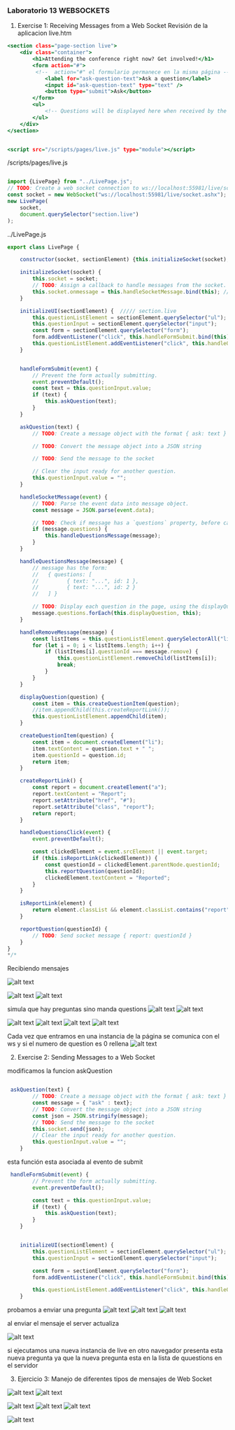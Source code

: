### Laboratorio 13 WEBSOCKETS


1.  Exercise 1: Receiving Messages from a Web Socket
Revisión de la aplicacion
live.htm
````htm
<section class="page-section live">
    <div class="container">
        <h1>Attending the conference right now? Get involved!</h1>
        <form action="#"> 
         <!--  action="#" el formulario permanece en la misma página -->
            <label for="ask-question-text">Ask a question</label>
            <input id="ask-question-text" type="text" />
            <button type="submit">Ask</button>
        </form>
        <ul>
            <!-- Questions will be displayed here when received by the web socket. -->
        </ul>
    </div>
</section>


<script src="/scripts/pages/live.js" type="module"></script>
````
/scripts/pages/live.js
```javascript

import {LivePage} from "../LivePage.js";
// TODO: Create a web socket connection to ws://localhost:55981/live/socket.ashx
const socket = new WebSocket("ws://localhost:55981/live/socket.ashx");
new LivePage(
    socket,
    document.querySelector("section.live")
);

```` 

../LivePage.js
```javascript
export class LivePage {

    constructor(socket, sectionElement) {this.initializeSocket(socket); this.initializeUI(sectionElement);}

    initializeSocket(socket) {
        this.socket = socket;
        // TODO: Assign a callback to handle messages from the socket.
        this.socket.onmessage = this.handleSocketMessage.bind(this); ////// <<<<<<<<<<<<<<<<<<<<<<<<<<<<<
    }

    initializeUI(sectionElement) {  ///// section.live
        this.questionListElement = sectionElement.querySelector("ul");
        this.questionInput = sectionElement.querySelector("input");
        const form = sectionElement.querySelector("form");
        form.addEventListener("click", this.handleFormSubmit.bind(this), false);
        this.questionListElement.addEventListener("click", this.handleQuestionsClick.bind(this), false);
    }


    handleFormSubmit(event) {
        // Prevent the form actually submitting.
        event.preventDefault();
        const text = this.questionInput.value;
        if (text) {
            this.askQuestion(text);
        }
    }

    askQuestion(text) {
        // TODO: Create a message object with the format { ask: text }

        // TODO: Convert the message object into a JSON string

        // TODO: Send the message to the socket

        // Clear the input ready for another question.
        this.questionInput.value = "";
    }

    handleSocketMessage(event) {
        // TODO: Parse the event data into message object.
        const message = JSON.parse(event.data);

        // TODO: Check if message has a `questions` property, before calling handleQuestionsMessage
        if (message.questions) {
            this.handleQuestionsMessage(message);
        }
    }

    handleQuestionsMessage(message) {
        // message has the form:
        //   { questions: [
        //         { text: "...", id: 1 },
        //         { text: "...", id: 2 }
        //   ] }

        // TODO: Display each question in the page, using the displayQuestion function.
        message.questions.forEach(this.displayQuestion, this);
    }

    handleRemoveMessage(message) {
        const listItems = this.questionListElement.querySelectorAll("li");
        for (let i = 0; i < listItems.length; i++) {
            if (listItems[i].questionId === message.remove) {
                this.questionListElement.removeChild(listItems[i]);
                break;
            }
        }
    }

    displayQuestion(question) {
        const item = this.createQuestionItem(question);
        //item.appendChild(this.createReportLink());
        this.questionListElement.appendChild(item);
    }

    createQuestionItem(question) {
        const item = document.createElement("li");
        item.textContent = question.text + " ";
        item.questionId = question.id;
        return item;
    }

    createReportLink() {
        const report = document.createElement("a");
        report.textContent = "Report";
        report.setAttribute("href", "#");
        report.setAttribute("class", "report");
        return report;
    }

    handleQuestionsClick(event) {
        event.preventDefault();

        const clickedElement = event.srcElement || event.target;
        if (this.isReportLink(clickedElement)) {
            const questionId = clickedElement.parentNode.questionId;
            this.reportQuestion(questionId);
            clickedElement.textContent = "Reported";
        }
    }

    isReportLink(element) {
        return element.classList && element.classList.contains("report");
    }

    reportQuestion(questionId) {
        // TODO: Send socket message { report: questionId }
    }
}
*/*
````




Recibiendo mensajes



![alt text](./1.PNG "1.PNG")

![alt text](./2.PNG "2.PNG")
![alt text](./3.PNG "3.PNG")

simula que hay preguntas sino manda questions
![alt text](./4.PNG "4.PNG")
![alt text](./5.PNG "5.PNG")


![alt text](./6.PNG "6.PNG")
![alt text](./7.PNG "7.PNG")
![alt text](./8.PNG "8.PNG")
![alt text](./9.PNG "9.PNG")



Cada vez que entramos en una instancia de la página se comunica con el ws
y si el numero de question es 0 rellena 
![alt text](./10.PNG "10.PNG")




2. Exercise 2: Sending Messages to a Web Socket

modificamos la funcion askQuestion

```javascript

 askQuestion(text) {
        // TODO: Create a message object with the format { ask: text }
        const message = { "ask" : text};
        // TODO: Convert the message object into a JSON string
        const json = JSON.stringify(message);
        // TODO: Send the message to the socket
        this.socket.send(json);
        // Clear the input ready for another question.
        this.questionInput.value = "";
    }
````
esta función esta asociada al evento de submit
```javascript
 handleFormSubmit(event) {
        // Prevent the form actually submitting.
        event.preventDefault();

        const text = this.questionInput.value;
        if (text) {
            this.askQuestion(text);
        }
    }


    initializeUI(sectionElement) {
        this.questionListElement = sectionElement.querySelector("ul");
        this.questionInput = sectionElement.querySelector("input");

        const form = sectionElement.querySelector("form");
        form.addEventListener("click", this.handleFormSubmit.bind(this), false);

        this.questionListElement.addEventListener("click", this.handleQuestionsClick.bind(this), false);
    }
````

probamos a enviar una pregunta
![alt text](./11.PNG "11.PNG")
![alt text](./12.PNG "12.PNG")
![alt text](./13.PNG "13.PNG")

al enviar el mensaje el server actualiza

![alt text](./14.PNG "14.PNG")

si ejecutamos una nueva instancia de live en otro navegador  presenta esta nueva pregunta
ya que la nueva pregunta esta en la lista de quuestions en el servidor

3. Ejercicio 3: Manejo de diferentes tipos de mensajes de Web Socket
 
![alt text](./15.PNG "15.PNG")
![alt text](./16.PNG "16.PNG")

![alt text](./17.PNG "17.PNG")
![alt text](./18.PNG "18.PNG")
![alt text](./19.PNG "19.PNG")

![alt text](./20.PNG "20.PNG")